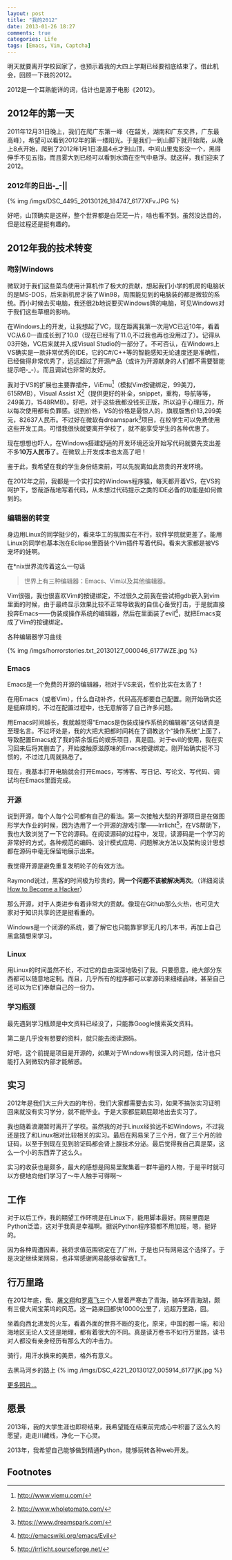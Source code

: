 ```yaml
---
layout: post
title: "我的2012"
date: 2013-01-26 18:27
comments: true
categories: Life
tags: [Emacs, Vim, Captcha]
---
```

明天就要离开学校回家了，也预示着我的大四上学期已经要彻底结束了。借此机会，回顾一下我的2012。

2012是一个耳熟能详的词，估计也是源于电影《2012》。

## 2012年的第一天
2011年12月31日晚上，我们在爬广东第一峰（在韶关，湖南和广东交界，广东最高峰），希望可以看到2012年的第一缕阳光。于是我们一到山脚下就开始爬，从晚上8点开始，爬到了2012年1月1日凌晨4点才到山顶，中间山里鬼影没一个，黑得伸手不见五指，而且雾大到已经可以看到水滴在空气中悬浮。就这样，我们迎来了2012。

<!-- more -->

### 2012年的日出-_-||
{% img /imgs/DSC_4495_20130126_184747_6177XFv.JPG %}

好吧，山顶确实是这样，整个世界都是白茫茫一片，啥也看不到。虽然没达目的，但是过程还是挺有趣的。


## 2012年我的技术转变

### 吻别Windows ###

微软对于我们这些菜鸟使用计算机作了极大的贡献，想起我们小学的机房的电脑状的是MS-DOS，后来新机房才装了Win98，周围能见到的电脑装的都是微软的系统。而小时候去买电脑，我还很2b地说要买Windows牌的电脑，可见Windows对于我们这些草根的影响。

在Windows上的开发，让我想起了VC，现在距离我第一次用VC已近10年，看着VC从6.0一直成长到了10.0（现在已经有了11.0,不过我也再也没用过了）。记得从03开始，VC后来就并入成Visual Studio的一部分了。不可否认，在Windows上VS确实是一款非常优秀的IDE，它的C#/C++等的智能感知无论速度还是准确性，已经做得非常优秀了，远远超过了开源产品（或许为开源献身的人们都不需要智能提示吧-_-）。而且调试也非常的友好。

我对于VS的扩展也主要靠插件，ViEmu[^2]（模拟Vim按键绑定，99美刀，615RMB），Visual Assist X[^3]（提供更好的补全，snippet，重构，导航等等，249美刀，1548RMB）。好吧，对于这些我都没钱买正版，所以迫于心理压力，所以每次使用都有负罪感。说到价格，VS的价格是最惊人的，旗舰版售价13,299美元，82637人民币。不过好在微软有dreamspark[^4]项目，在校学生可以免费使用这些开发工具。可惜我很快就要离开学校了，就不能享受学生的各种优惠了。

现在想想也吓人，在Windows搭建舒适的开发环境还没开始写代码就要先支出差不多**10万人民币**了。在微软上开发成本也太高了吧！

鉴于此，我希望在我的学生身份结束前，可以先脱离如此昂贵的开发环境。

在2012年之前，我都是一个实打实的Windows程序猿，每天都开着VS，在VS的呵护下，悠哉游哉地写着代码，从未想过代码提示之类的IDE必备的功能是如何做到的。

### 编辑器的转变 ###

身边用Linux的同学挺少的，看来华工的氛围实在不行，软件学院就更差了。能用Linux的同学也基本泡在Eclipse里面装个Vim插件写着代码。看来大家都是被VS宠坏的娃啊。

在*nix世界流传着这么一句话

> 世界上有三种编辑器：Emacs、Vim以及其他编辑器。

Vim很强，我也很喜欢Vim的按键绑定，不过很久之前我在尝试把gdb嵌入到vim里面的时候，由于最终显示效果比较不正常导致我的自信心备受打击，于是就直接投奔Emacs——伪装成操作系统的编辑器，然后在里面装了evil[^5]，就把Emacs变成了Vim的按键绑定。

各种编辑器学习曲线

{% img /imgs/horrorstories.txt_20130127_000046_6177WZE.jpg %}

### Emacs ###

Emacs是一个免费的开源的编辑器，相对于VS来说，性价比实在太高了！

在用Emacs（或者Vim），什么自动补齐，代码高亮都要自己配置。刚开始确实还是挺麻烦的，不过在配置过程中，也无意解答了自己许多问题。

用Emacs时间越长，我就越觉得“Emacs是伪装成操作系统的编辑器”这句话真是至理名言。不过坏处是，我的大把大把都时间耗在了调教这个“操作系统”上面了，导致配置Emacs成了我的茶余饭后的娱乐项目，真是囧。对于evil的使用，我在实习回来后将其删去了，开始接触原滋原味的Emacs按键绑定。刚开始确实挺不习惯的，不过过几周就熟悉了。

现在，我基本打开电脑就会打开Emacs，写博客、写日记、写论文、写代码、调试均在Emacs里面完成。

### 开源 ###

说到开源，每个人每个公司都有自己的看法。第一次接触大型的开源项目是在做图形学大作业的时候，因为选用了一个开源的游戏引擎——Irrlicht[^1]，在VS帮助下，我也大致浏览了一下它的源码。在阅读源码的过程中，发现，读源码是一个学习的非常好的方式，各种规范的编码、设计模式应用、问题解决方法以及架构设计思想都在源码中毫无保留地展示出来。

我觉得开源是避免重复发明轮子的有效方法。

Raymond说过，黑客的时间极为珍贵的，**同一个问题不该被解决两次**。（详细阅读[How to Become a Hacker](http://everet.org/2012/03/how-to-become-a-hacker.html)）

那么开源，对于人类进步有着非常大的贡献。像现在Github那么火热，也可见大家对于知识共享的还是挺看重的。

Windows是一个闭源的系统，要了解它也只能靠寥寥无几的几本书，再加上自己黑盒猜想来学习。

### Linux ###

用Linux的时间虽然不长，不过它的自由深深地吸引了我。只要愿意，绝大部分东西都可以随意地定制。而且，几乎所有的程序都可以拿源码来细细品味，甚至自己还可以为它们奉献自己的一份力。

### 学习瓶颈 ###

最先遇到学习瓶颈是中文资料已经没了，只能靠Google搜索英文资料。

第二是几乎没有想要的资料，就只能去阅读源码。

好吧，这个前提是项目是开源的，如果对于Windows有很深入的问题，估计也只能打入到微软内部才能解惑。

## 实习 ##

2012年是我们大三升大四的年份，我们大家都需要去实习，如果不搞张实习证明回来就没有实习学分，就不能毕业。于是大家都屁颠屁颠地出去实习了。

我也随着浪潮暂时离开了学校。虽然我的对于Linux经验远不如Windows，不过我还是找了和Linux相对比较相关的实习。最后在网易呆了三个月，做了三个月的验证码，以至于到现在见到验证码都会肾上腺技术分泌。最后觉得我自己真是菜，这么一个小的东西弄了这么久。

实习的收获也是颇多，最大的感想是网易里聚集着一群牛逼的人物，于是平时就可以方便地向他们学习了～牛人触手可得啊～

## 工作 ##

对于以后工作，我的期望工作环境是在Linux下，能用脚本最好。网易里面是Python泛滥，这对于我真是幸福啊。据说Python程序猿都不用加班，嗯，挺好的。

因为各种周遭因素，我将求值范围锁定在了广州，于是也只有网易这个选择了。于是决定继续呆网易，也非常感谢网易能够收留我T_T。

## 行万里路 ##

在2012年底，我、[屠文翔](http://www.kidsang.com/)和[罗嘉飞](http://jiafei.org/)三个人冒着严寒去了青海，骑车环青海湖，颇有三傻大闹宝莱坞的风范。这一路来回都快10000公里了，远超万里路，囧。

坐着向西北进发的火车，看着外面的世界不断的变化，原来，中国的那一端，和沿海地区无论人文还是地理，都有着很大的不同。真是读万卷书不如行万里路，读书对人都没有亲身经历有那么大的冲击力。

骑行，用汗水换来的美景，格外有意义。

去黑马河乡的路上
{% img /imgs/DSC_4221_20130127_005914_6177jjK.jpg %}

[更多照片...](http://user.qzone.qq.com/414112390/photo/b230e9ac-23be-4787-a7cc-5c573bb3d1ba/)

## 愿景 ##

2013年，我的大学生涯也即将结束，我希望能在结束前完成心中积蓄了这么久的愿望，走走川藏线，净化一下心灵。

2013年，我希望自己能够做到精通Python，能够玩转各种web开发。

## Footnotes ##

[^1]: <http://irrlicht.sourceforge.net/>

[^2]: <http://www.viemu.com/>

[^3]: <http://www.wholetomato.com/>

[^4]: <https://www.dreamspark.com/>

[^5]: <http://emacswiki.org/emacs/Evil>
